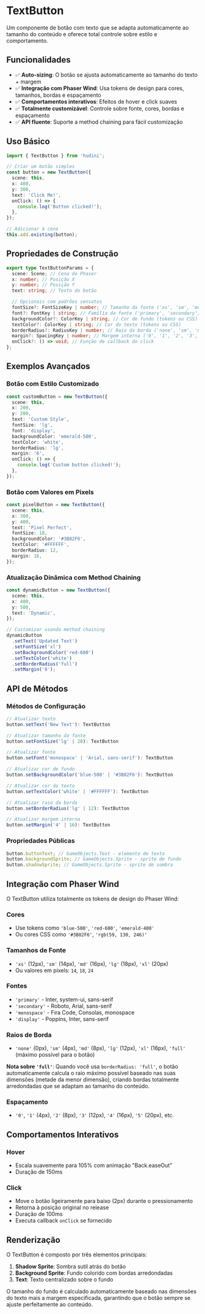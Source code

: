 # TextButton

Um componente de botão com texto que se adapta automaticamente ao tamanho do conteúdo e oferece total controle sobre estilo e comportamento.

## Funcionalidades

- ✅ **Auto-sizing**: O botão se ajusta automaticamente ao tamanho do texto + margem
- ✅ **Integração com Phaser Wind**: Usa tokens de design para cores, tamanhos, bordas e espaçamento
- ✅ **Comportamentos interativos**: Efeitos de hover e click suaves
- ✅ **Totalmente customizável**: Controle sobre fonte, cores, bordas e espaçamento
- ✅ **API fluente**: Suporte a method chaining para fácil customização

## Uso Básico

```typescript
import { TextButton } from 'hudini';

// Criar um botão simples
const button = new TextButton({
  scene: this,
  x: 400,
  y: 300,
  text: 'Click Me!',
  onClick: () => {
    console.log('Button clicked!');
  },
});

// Adicionar à cena
this.add.existing(button);
```

## Propriedades de Construção

```typescript
export type TextButtonParams = {
  scene: Scene; // Cena do Phaser
  x: number; // Posição X
  y: number; // Posição Y
  text: string; // Texto do botão

  // Opcionais com padrões sensatos
  fontSize?: FontSizeKey | number; // Tamanho da fonte ('xs', 'sm', 'md', 'lg', 'xl' ou px)
  font?: FontKey | string; // Família da fonte ('primary', 'secondary', 'monospace', 'display')
  backgroundColor?: ColorKey | string; // Cor de fundo (tokens ou CSS)
  textColor?: ColorKey | string; // Cor do texto (tokens ou CSS)
  borderRadius?: RadiusKey | number; // Raio da borda ('none', 'sm', 'md', 'lg', 'xl', 'full' ou px)
  margin?: SpacingKey | number; // Margem interna ('0', '1', '2', '3', '4'... ou px)
  onClick?: () => void; // Função de callback do click
};
```

## Exemplos Avançados

### Botão com Estilo Customizado

```typescript
const customButton = new TextButton({
  scene: this,
  x: 200,
  y: 200,
  text: 'Custom Style',
  fontSize: 'lg',
  font: 'display',
  backgroundColor: 'emerald-500',
  textColor: 'white',
  borderRadius: 'lg',
  margin: '6',
  onClick: () => {
    console.log('Custom button clicked!');
  },
});
```

### Botão com Valores em Pixels

```typescript
const pixelButton = new TextButton({
  scene: this,
  x: 300,
  y: 400,
  text: 'Pixel Perfect',
  fontSize: 18,
  backgroundColor: '#3B82F6',
  textColor: '#FFFFFF',
  borderRadius: 12,
  margin: 16,
});
```

### Atualização Dinâmica com Method Chaining

```typescript
const dynamicButton = new TextButton({
  scene: this,
  x: 400,
  y: 500,
  text: 'Dynamic',
});

// Customizar usando method chaining
dynamicButton
  .setText('Updated Text')
  .setFontSize('xl')
  .setBackgroundColor('red-600')
  .setTextColor('white')
  .setBorderRadius('full')
  .setMargin('8');
```

## API de Métodos

### Métodos de Configuração

```typescript
// Atualizar texto
button.setText('New Text'): TextButton

// Atualizar tamanho da fonte
button.setFontSize('lg' | 20): TextButton

// Atualizar fonte
button.setFont('monospace' | 'Arial, sans-serif'): TextButton

// Atualizar cor de fundo
button.setBackgroundColor('blue-500' | '#3B82F6'): TextButton

// Atualizar cor do texto
button.setTextColor('white' | '#FFFFFF'): TextButton

// Atualizar raio da borda
button.setBorderRadius('lg' | 12): TextButton

// Atualizar margem interna
button.setMargin('4' | 16): TextButton
```

### Propriedades Públicas

```typescript
button.buttonText; // GameObjects.Text - elemento de texto
button.backgroundSprite; // GameObjects.Sprite - sprite de fundo
button.shadowSprite; // GameObjects.Sprite - sprite de sombra
```

## Integração com Phaser Wind

O TextButton utiliza totalmente os tokens de design do Phaser Wind:

### Cores

- Use tokens como `'blue-500'`, `'red-600'`, `'emerald-400'`
- Ou cores CSS como `'#3B82F6'`, `'rgb(59, 130, 246)'`

### Tamanhos de Fonte

- `'xs'` (12px), `'sm'` (14px), `'md'` (16px), `'lg'` (18px), `'xl'` (20px)
- Ou valores em pixels: `14`, `18`, `24`

### Fontes

- `'primary'` - Inter, system-ui, sans-serif
- `'secondary'` - Roboto, Arial, sans-serif
- `'monospace'` - Fira Code, Consolas, monospace
- `'display'` - Poppins, Inter, sans-serif

### Raios de Borda

- `'none'` (0px), `'sm'` (4px), `'md'` (8px), `'lg'` (12px), `'xl'` (16px), `'full'` (máximo possível para o botão)

**Nota sobre `'full'`**: Quando você usa `borderRadius: 'full'`, o botão automaticamente calcula o raio máximo possível baseado nas suas dimensões (metade da menor dimensão), criando bordas totalmente arredondadas que se adaptam ao tamanho do conteúdo.

### Espaçamento

- `'0'`, `'1'` (4px), `'2'` (8px), `'3'` (12px), `'4'` (16px), `'5'` (20px), etc.

## Comportamentos Interativos

### Hover

- Escala suavemente para 105% com animação "Back.easeOut"
- Duração de 150ms

### Click

- Move o botão ligeiramente para baixo (2px) durante o pressionamento
- Retorna à posição original no release
- Duração de 100ms
- Executa callback `onClick` se fornecido

## Renderização

O TextButton é composto por três elementos principais:

1. **Shadow Sprite**: Sombra sutil atrás do botão
2. **Background Sprite**: Fundo colorido com bordas arredondadas
3. **Text**: Texto centralizado sobre o fundo

O tamanho do fundo é calculado automaticamente baseado nas dimensões do texto mais a margem especificada, garantindo que o botão sempre se ajuste perfeitamente ao conteúdo.
